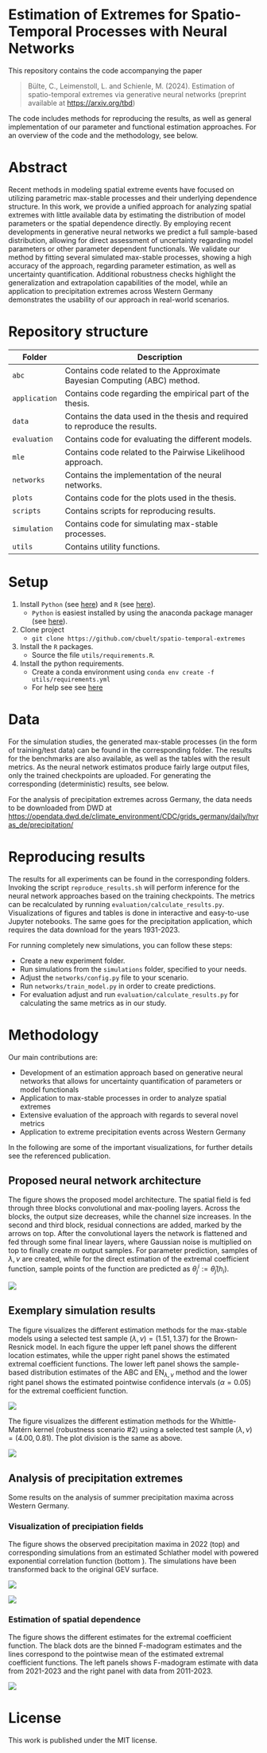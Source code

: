 # Estimation of Extremes for Spatio-Temporal Processes with Neural Networks

This repository contains the code accompanying the paper
> Bülte, C., Leimenstoll, L. and Schienle, M. (2024). Estimation of spatio-temporal extremes via generative neural networks (preprint available at https://arxiv.org/tbd)
     
    
The code includes methods for reproducing the results, as well as general implementation of our parameter and functional estimation approaches. For an overview of the code and the methodology, see below.

# Abstract
Recent methods in modeling spatial extreme events have focused on utilizing parametric max-stable processes and their underlying dependence structure. In this work, we provide a unified approach for analyzing spatial extremes with little available data by estimating the distribution of model parameters or the spatial dependence directly. By employing recent developments in generative neural networks we predict a full sample-based distribution, allowing for direct assessment of uncertainty regarding model parameters or other parameter dependent functionals. We validate our method by fitting several simulated max-stable processes, showing a high accuracy of the approach, regarding parameter estimation, as well as uncertainty quantification. Additional robustness checks highlight the generalization and extrapolation capabilities of the model, while an application to precipitation extremes across Western Germany demonstrates the usability of our approach in real-world scenarios.
 
# Repository structure

| Folder | Description |
| ---- | ----------- | 
| `abc` | Contains code related to the Approximate Bayesian Computing (ABC) method. |
| `application` | Contains code regarding the empirical part of the thesis. |
| `data` | Contains the data used in the thesis and required to reproduce the results. |
| `evaluation` | Contains code for evaluating the different models. |
| `mle` | Contains code related to the Pairwise Likelihood approach. |
| `networks` | Contains the implementation of the neural networks. |
| `plots` | Contains code for the plots used in the thesis. |
| `scripts` | Contains scripts for reproducing results. |
| `simulation` | Contains code for simulating max-stable processes. |
| `utils` | Contains utility functions. |

# Setup

1. Install `Python` (see [here](https://python.org/)) and `R` (see [here](https://www.r-project.org/)).
	- `Python` is easiest installed by using the anaconda package manager (see [here](https://www.anaconda.com/)).
1. Clone project   
    - ```git clone https://github.com/cbuelt/spatio-temporal-extremes```
1. Install the `R` packages.
	- Source the file `utils/requirements.R`.
1. Install the python requirements.
    - Create a conda environment using ```conda env create -f utils/requirements.yml```
    - For help see see [here](https://docs.conda.io/projects/conda/en/latest/user-guide/tasks/manage-environments.html)

# Data

For the simulation studies, the generated max-stable processes (in the form of training/test data) can be found in the corresponding folder. The results for the benchmarks are also available, as well as the tables with the result metrics. As the neural network estimatos produce fairly large output files, only the trained checkpoints are uploaded. For generating the corresponding (deterministic) results, see below.

For the analysis of precipitation extremes across Germany, the data needs to be downloaded from DWD at https://opendata.dwd.de/climate_environment/CDC/grids_germany/daily/hyras_de/precipitation/

# Reproducing results

The results for all experiments can be found in the corresponding folders. Invoking the script `reproduce_results.sh` will perform inference for the neural network approaches based on the training checkpoints. The metrics can be recalculated by running `evaluation/calculate_results.py`. Visualizations of figures and tables is done in interactive and easy-to-use Jupyter notebooks. The same goes for the precipitation application, which requires the data download for the years 1931-2023.

For running completely new simulations, you can follow these steps:
- Create a new experiment folder.
- Run simulations from the `simulations` folder, specified to your needs.
- Adjust the `networks/config.py` file to your scenario.
- Run `networks/train_model.py` in order to create predictions.
- For evaluation adjust and run `evaluation/calculate_results.py` for calculating the same metrics as in our study.

# Methodology
Our main contributions are:
- Development of an estimation approach based on generative neural networks that allows for uncertainty quantification of parameters or model functionals
- Application to max-stable processes in order to analyze spatial extremes
- Extensive evaluation of the approach with regards to several novel metrics
- Application to extreme precipitation events across Western Germany

In the following are some of the important visualizations, for further details see the referenced publication.


## Proposed neural network architecture
The figure shows the proposed model architecture. The spatial field is fed through three blocks convolutional and max-pooling layers. Across the blocks, the output size decreases, while the channel size increases. In the second and third block, residual connections are added, marked by the arrows on top. After the convolutional layers the network is flattened and fed through some final linear layers, where Gaussian noise is multiplied on top to finally create $m$ output samples. For parameter prediction, samples of $\lambda, \nu$ are created, while for the direct estimation of the extremal coefficient function, sample points of the function are predicted as $\theta^i_j := \hat{\theta}_j(h_i)$.

![](imgs/network_architecture.png)

## Exemplary simulation results
The figure visualizes the different estimation methods for the max-stable models using a selected test sample $(\lambda, \nu) = (1.51, 1.37)$ for the Brown-Resnick model. In each figure the upper left panel shows the different location estimates, while the upper right panel shows the estimated extremal coefficient functions. The lower left panel shows the sample-based distribution estimates of the $\mathrm{ABC}$ and $\mathrm{EN}_{\lambda,\nu}$ method and the lower right panel shows the estimated pointwise confidence intervals ($\alpha = 0.05$) for the extremal coefficient function.

![](imgs/brown_results.png)

The figure visualizes the different estimation methods for the Whittle-Matérn kernel (robustness scenario #2) using a selected test sample $(\lambda, \nu) = (4.00, 0.81)$. The plot division is the same as above.

![](imgs/whitmat_results.png)

## Analysis of precipitation extremes

Some results on the analysis of summer precipitation maxima across Western Germany.

### Visualization of precipiation fields
The figure shows the observed precipitation maxima in 2022 (top) and corresponding simulations from an estimated Schlather model with powered exponential correlation function (bottom ). The simulations have been transformed back to the original GEV surface.

![](imgs/2022_tp.png)

![](imgs/2022_tp_estimates.png)

### Estimation of spatial dependence

The figure shows the different estimates for the extremal coefficient function. The black dots are the binned F-madogram estimates and the lines correspond to the pointwise mean of the estimated extremal coefficient functions. The left panels shows F-madogram estimate with data from 2021-2023 and the right panel with data from 2011-2023.

![](imgs/madogram_estimate_powexp.png)

# License
This work is published under the MIT license.





